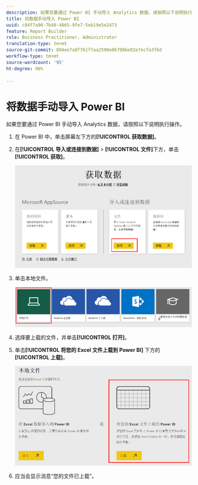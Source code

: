 ```yaml
---
description: 如果您要通过 Power BI 手动导入 Analytics 数据，请按照以下说明执行操作。
title: 将数据手动导入 Power BI
uuid: c84f7a90-7b40-4065-9fe7-5eb19e5e2473
feature: Report Builder
role: Business Practitioner, Administrator
translation-type: tm+mt
source-git-commit: 894ee7a8f761f7aa2590e06708be82e7ecfa3f6d
workflow-type: tm+mt
source-wordcount: '95'
ht-degree: 96%

---
```



# 将数据手动导入 Power BI

如果您要通过 Power BI 手动导入 Analytics 数据，请按照以下说明执行操作。

1. 在 Power BI 中，单击屏幕左下方的&#x200B;**[!UICONTROL 获取数据]**。
1. 在&#x200B;**[!UICONTROL 导入或连接到数据]** > **[!UICONTROL 文件]**&#x200B;下方，单击&#x200B;**[!UICONTROL 获取]**。

   ![](assets/get-data.png)

1. 单击本地文件。

   ![](assets/local-file.png)

1. 选择要上载的文件，并单击&#x200B;**[!UICONTROL 打开]**。
1. 单击&#x200B;**[!UICONTROL 将您的 Excel 文件上载到 Power BI]** 下方的&#x200B;**[!UICONTROL 上载]**。

   ![](assets/upload-excel-file.png)

1. 应当会显示消息“您的文件已上载”。

